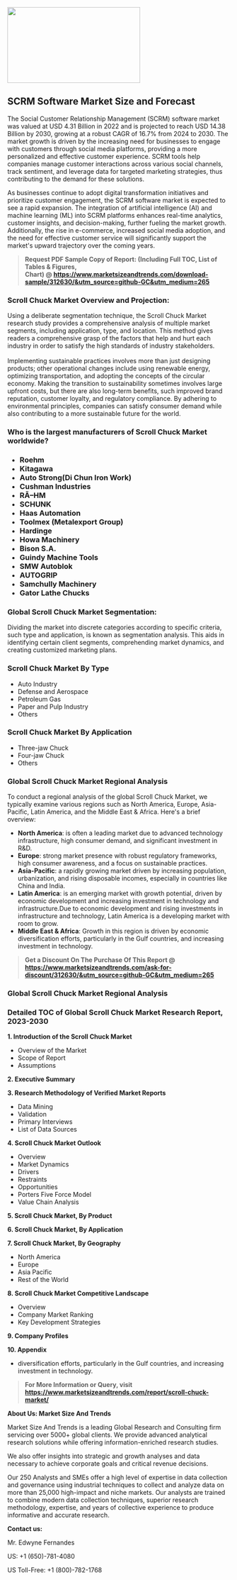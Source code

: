 <p><img class="alignnone size-medium wp-image-20088" src="https://ffe5etoiles.com/wp-content/uploads/2024/12/MST1-300x171.png" alt="" width="300" height="171" /></p><h2>SCRM Software Market Size and Forecast</h2><p>The Social Customer Relationship Management (SCRM) software market was valued at USD 4.31 Billion in 2022 and is projected to reach USD 14.38 Billion by 2030, growing at a robust CAGR of 16.7% from 2024 to 2030. The market growth is driven by the increasing need for businesses to engage with customers through social media platforms, providing a more personalized and effective customer experience. SCRM tools help companies manage customer interactions across various social channels, track sentiment, and leverage data for targeted marketing strategies, thus contributing to the demand for these solutions.</p><p>As businesses continue to adopt digital transformation initiatives and prioritize customer engagement, the SCRM software market is expected to see a rapid expansion. The integration of artificial intelligence (AI) and machine learning (ML) into SCRM platforms enhances real-time analytics, customer insights, and decision-making, further fueling the market growth. Additionally, the rise in e-commerce, increased social media adoption, and the need for effective customer service will significantly support the market's upward trajectory over the coming years.</p></p><blockquote id="" class=""><strong>Request PDF Sample Copy of Report: (Including Full TOC, List of Tables &amp; Figures, Chart)&nbsp;@&nbsp;<strong><a href="https://www.marketsizeandtrends.com/download-sample/312630/&utm_source=github-GC&utm_medium=265" target="_blank">https://www.marketsizeandtrends.com/download-sample/312630/&utm_source=github-GC&utm_medium=265</a></strong></strong></blockquote><h3 id="" class="">Scroll Chuck Market&nbsp;Overview and Projection:</h3><p id="" class="">Using a deliberate segmentation technique, the Scroll Chuck Market research study provides a comprehensive analysis of multiple market segments, including application, type, and location. This method gives readers a comprehensive grasp of the factors that help and hurt each industry in order to satisfy the high standards of industry stakeholders. <br /> <br />Implementing sustainable practices involves more than just designing products; other operational changes include using renewable energy, optimizing transportation, and adopting the concepts of the circular economy. Making the transition to sustainability sometimes involves large upfront costs, but there are also long-term benefits, such improved brand reputation, customer loyalty, and regulatory compliance. By adhering to environmental principles, companies can satisfy consumer demand while also contributing to a more sustainable future for the world.</p><h3 id="" class="">Who is the largest manufacturers of&nbsp;Scroll Chuck Market worldwide?</h3><h3 class=""><p><ul><li>Roehm </li><li> Kitagawa </li><li> Auto Strong(Di Chun Iron Work) </li><li> Cushman Industries </li><li> RÃ–HM </li><li> SCHUNK </li><li> Haas Automation </li><li> Toolmex (Metalexport Group) </li><li> Hardinge </li><li> Howa Machinery </li><li> Bison S.A. </li><li> Guindy Machine Tools </li><li> SMW Autoblok </li><li> AUTOGRIP </li><li> Samchully Machinery </li><li> Gator Lathe Chucks</li></ul></p></h3><h3 id="" class="">Global&nbsp;Scroll Chuck Market Segmentation:</h3><p id="" class="">Dividing the market into discrete categories according to specific criteria, such type and application, is known as segmentation analysis. This aids in identifying certain client segments, comprehending market dynamics, and creating customized marketing plans.</p><h3 id="" class="">Scroll Chuck Market&nbsp;By Type</h3><p><p><ul><li>Auto Industry</li><li> Defense and Aerospace</li><li> Petroleum Gas</li><li> Paper and Pulp Industry</li><li> Others</p></li></ul></p></p><h3 id="" class="">Scroll Chuck Market&nbsp;By Application</h3><p class=""><p><ul><li>Three-jaw Chuck</li><li> Four-jaw Chuck</li><li> Others</li></ul></p></p><h3 id="" class="">Global Scroll Chuck Market Regional Analysis</h3><p id="" class="">To conduct a regional analysis of the global Scroll Chuck Market, we typically examine various regions such as North America, Europe, Asia-Pacific, Latin America, and the Middle East &amp; Africa. Here's a brief overview:</p><ul><li><strong>North America</strong>: is often a leading market due to advanced technology infrastructure, high consumer demand, and significant investment in R&amp;D.</li><li><strong>Europe</strong>: strong market presence with robust regulatory frameworks, high consumer awareness, and a focus on sustainable practices.</li><li><strong>Asia-Pacific</strong>: a rapidly growing market driven by increasing population, urbanization, and rising disposable incomes, especially in countries like China and India.</li><li><strong>Latin America</strong>: is an emerging market with growth potential, driven by economic development and increasing investment in technology and infrastructure.Due to economic development and rising investments in infrastructure and technology, Latin America is a developing market with room to grow.</li><li><strong>Middle East &amp; Africa</strong>: Growth in this region is driven by economic diversification efforts, particularly in the Gulf countries, and increasing investment in technology.</li></ul><blockquote id="" class=""><strong>Get a Discount On The Purchase Of This Report @ <strong><a href="https://www.marketsizeandtrends.com/ask-for-discount/312630/&utm_source=github-GC&utm_medium=265" target="_blank">https://www.marketsizeandtrends.com/ask-for-discount/312630/&utm_source=github-GC&utm_medium=265</a></strong></strong></blockquote><h3 id="" class="">Global Scroll Chuck Market Regional Analysis</h3><h3 id="" class="">Detailed TOC of Global Scroll Chuck Market Research Report, 2023-2030</h3><p id="" class=""><strong>1. Introduction of the Scroll Chuck Market</strong></p><ul><li>Overview of the Market</li><li>Scope of Report</li><li>Assumptions</li></ul><p id="" class=""><strong>2. Executive Summary</strong></p><p id="" class=""><strong>3. Research Methodology of Verified Market Reports</strong></p><ul><li>Data Mining</li><li>Validation</li><li>Primary Interviews</li><li>List of Data Sources</li></ul><p id="" class=""><strong>4. Scroll Chuck Market Outlook</strong></p><ul><li>Overview</li><li>Market Dynamics</li><li>Drivers</li><li>Restraints</li><li>Opportunities</li><li>Porters Five Force Model</li><li>Value Chain Analysis</li></ul><p id="" class=""><strong>5. Scroll Chuck Market, By Product</strong></p><p id="" class=""><strong>6. Scroll Chuck Market, By Application</strong></p><p id="" class=""><strong>7. Scroll Chuck Market, By Geography</strong></p><ul><li>North America</li><li>Europe</li><li>Asia Pacific</li><li>Rest of the World</li></ul><p id="" class=""><strong>8. Scroll Chuck Market Competitive Landscape</strong></p><ul><li>Overview</li><li>Company Market Ranking</li><li>Key Development Strategies</li></ul><p id="" class=""><strong>9. Company Profiles</strong></p><p id="" class=""><strong>10. Appendix</strong></p><ul><li>diversification efforts, particularly in the Gulf countries, and increasing investment in technology.</li></ul><blockquote id="" class=""><strong>For More Information or Query, visit <strong><strong><a href="https://www.marketsizeandtrends.com/report/scroll-chuck-market/" target="_blank">https://www.marketsizeandtrends.com/report/scroll-chuck-market/</a></strong></strong></strong></blockquote><p id="" class=""><strong>About Us: Market Size And Trends</strong></p><p id="" class="">Market Size And Trends is a leading Global Research and Consulting firm servicing over 5000+ global clients. We provide advanced analytical research solutions while offering information-enriched research studies.</p><p id="" class="">We also offer insights into strategic and growth analyses and data necessary to achieve corporate goals and critical revenue decisions.</p><p id="" class="">Our 250 Analysts and SMEs offer a high level of expertise in data collection and governance using industrial techniques to collect and analyze data on more than 25,000 high-impact and niche markets. Our analysts are trained to combine modern data collection techniques, superior research methodology, expertise, and years of collective experience to produce informative and accurate research.</p><p id="" class=""><strong>Contact us:</strong></p><p id="" class="">Mr. Edwyne Fernandes</p><p id="" class="">US: +1 (650)-781-4080</p><p id="" class="">US Toll-Free: +1 (800)-782-1768</p>
